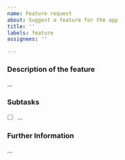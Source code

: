 ```yaml
---
name: Feature request
about: Suggest a feature for the app
title: ''
labels: feature
assignees: ''

---
```


### Description of the feature
...

### Subtasks
- [ ] ...

### Further Information
...
